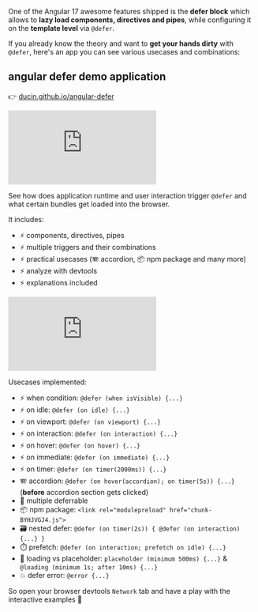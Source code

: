 One of the Angular 17 awesome features shipped is the **defer block** which allows to **lazy load components, directives and pipes**, while configuring it on the **template level** via `@defer`.

If you already know the theory and want to **get your hands dirty** with `@defer`, here's an app you can see various usecases and combinations:

## angular defer demo application

👉 [ducin.github.io/angular-defer](https://ducin.github.io/angular-defer)

<iframe type="text/html" class="youtube"
  src="https://www.youtube.com/embed/NPcpXuaZe30?autoplay=1&origin=https://ducin.dev"
  frameborder="0"></iframe>

See how does application runtime and user interaction trigger `@defer` and what certain bundles get loaded into the browser.

It includes:

- ⚡️ components, directives, pipes
- ⚡️ multiple triggers and their combinations
- ⚡️ practical usecases (🪗 accordion, 📦 npm package and many more)
- ⚡️ analyze with devtools
- ⚡️ explanations included

<iframe type="text/html" class="youtube"
  src="https://www.youtube.com/embed/Kj4IxRa5duI?autoplay=1&origin=https://ducin.dev"
  frameborder="0"></iframe>

Usecases implemented:
- ⚡️ when condition: `@defer (when isVisible) {...}`
- ⚡️ on idle: `@defer (on idle) {...}`
- ⚡️ on viewport: `@defer (on viewport) {...}`
- ⚡️ on interaction: `@defer (on interaction) {...}`
- ⚡️ on hover: `@defer (on hover) {...}`
- ⚡️ on immediate: `@defer (on immediate) {...}`
- ⚡️ on timer: `@defer (on timer(2000ms)) {...}`
- 🪗 accordion: `@defer (on hover(accordion); on timer(5s)) {...}` (**before** accordion section gets clicked)
- 👫 multiple deferrable
- 📦 npm package: `<link rel="modulepreload" href="chunk-BYHJVGJ4.js">`
- 🗃️ nested defer: `@defer (on timer(2s)) { @defer (on interaction) {...} }`
- ⏱️ prefetch: `@defer (on interaction; prefetch on idle) {...}`
- 🚚 loading vs placeholder: `placeholder (minimum 500ms) {...}` & `@loading (minimum 1s; after 10ms) {...}`
- 💥 defer error: `@error {...}`

So open your browser devtools `Network` tab and have a play with the interactive examples 💪
